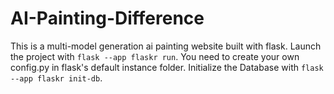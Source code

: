 # AI-Painting-Difference
This is a multi-model generation ai painting website built with flask.
Launch the project with `flask --app flaskr run`. You need to create your own config.py in flask's default instance folder.
Initialize the Database with `flask --app flaskr init-db`.
